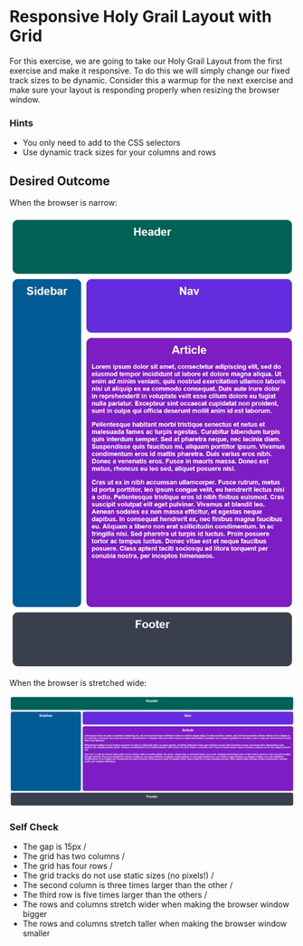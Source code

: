 # Responsive Holy Grail Layout with Grid

For this exercise, we are going to take our Holy Grail Layout from the first exercise and make it responsive. To do this we will simply change our fixed track sizes to be dynamic. Consider this a warmup for the next exercise and make sure your layout is responding properly when resizing the browser window.

### Hints
- You only need to add to the CSS selectors
- Use dynamic track sizes for your columns and rows

## Desired Outcome

When the browser is narrow:

![desired outcome narrow](./desired-outcome-narrow.png)

When the browser is stretched wide:

![desired outcome wide](./desired-outcome-wide.png)

### Self Check
- The gap is 15px /
- The grid has two columns /
- The grid has four rows /
- The grid tracks do not use static sizes (no pixels!) /
- The second column is three times larger than the other /
- The third row is five times larger than the others /
- The rows and columns stretch wider when making the browser window bigger
- The rows and columns stretch taller when making the browser window smaller
